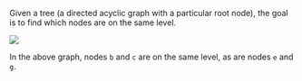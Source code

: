 Given a tree (a directed acyclic graph with a particular root node), the goal is to find which nodes are on the same level.

![](03/graph.jpg)

In the above graph, nodes `b` and `c` are on the same level, as are nodes `e` and `g`.
